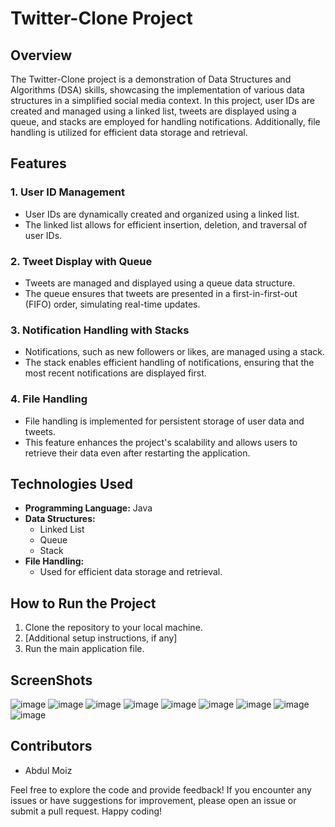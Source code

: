 # Twitter-Clone Project

## Overview
The Twitter-Clone project is a demonstration of Data Structures and Algorithms (DSA) skills, showcasing the implementation of various data structures in a simplified social media context. In this project, user IDs are created and managed using a linked list, tweets are displayed using a queue, and stacks are employed for handling notifications. Additionally, file handling is utilized for efficient data storage and retrieval.

## Features

### 1. User ID Management
   - User IDs are dynamically created and organized using a linked list.
   - The linked list allows for efficient insertion, deletion, and traversal of user IDs.

### 2. Tweet Display with Queue
   - Tweets are managed and displayed using a queue data structure.
   - The queue ensures that tweets are presented in a first-in-first-out (FIFO) order, simulating real-time updates.

### 3. Notification Handling with Stacks
   - Notifications, such as new followers or likes, are managed using a stack.
   - The stack enables efficient handling of notifications, ensuring that the most recent notifications are displayed first.

### 4. File Handling
   - File handling is implemented for persistent storage of user data and tweets.
   - This feature enhances the project's scalability and allows users to retrieve their data even after restarting the application.

## Technologies Used
- **Programming Language:** Java
- **Data Structures:**
  - Linked List
  - Queue
  - Stack
- **File Handling:**
  - Used for efficient data storage and retrieval.

## How to Run the Project
1. Clone the repository to your local machine.
2. [Additional setup instructions, if any]
3. Run the main application file.

## ScreenShots
![image](https://github.com/abdulmoiz248/Twitter-clone/assets/124524932/747a6332-05e5-4ea8-a774-f0f7d57cc07f)
![image](https://github.com/abdulmoiz248/Twitter-clone/assets/124524932/52d41b13-1173-48b8-bade-ed5d80056c5c)
![image](https://github.com/abdulmoiz248/Twitter-clone/assets/124524932/950602f0-873f-4285-86a6-0ea6afc02914)
![image](https://github.com/abdulmoiz248/Twitter-clone/assets/124524932/f4ecbd71-6b53-4b6e-8675-6381a9fc1db3)
![image](https://github.com/abdulmoiz248/Twitter-clone/assets/124524932/0d8292bb-741e-43cf-bec3-d3e66284b4bb)
![image](https://github.com/abdulmoiz248/Twitter-clone/assets/124524932/c497d551-91d4-423f-a2e0-0b7d152f8388)
![image](https://github.com/abdulmoiz248/Twitter-clone/assets/124524932/1ed6ff3b-062f-4672-836f-6239131b7a90)
![image](https://github.com/abdulmoiz248/Twitter-clone/assets/124524932/fbcf02d1-3a43-4440-923c-b10e43f90129)
![image](https://github.com/abdulmoiz248/Twitter-clone/assets/124524932/cd7bee85-f5ef-41af-a9b1-4b25e1c257cd)

## Contributors
- Abdul Moiz

Feel free to explore the code and provide feedback! If you encounter any issues or have suggestions for improvement, please open an issue or submit a pull request. Happy coding!
